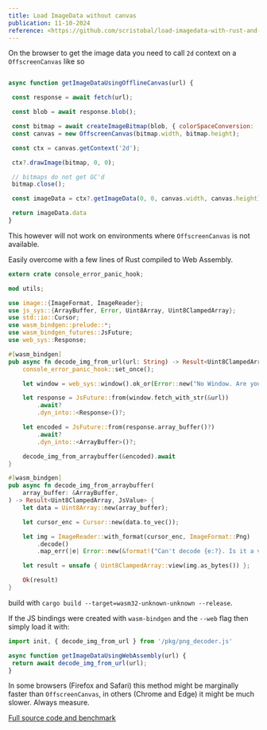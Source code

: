 ```yaml
---
title: Load ImageData without canvas
publication: 11-10-2024
reference: <https://github.com/scristobal/load-imagedata-with-rust-and-web-assembly>
---
```


On the browser to get the image data you need to call `2d` context on a `OffscreenCanvas` like so

```js

async function getImageDataUsingOfflineCanvas(url) {

 const response = await fetch(url);

 const blob = await response.blob();

 const bitmap = await createImageBitmap(blob, { colorSpaceConversion: 'none' });
 const canvas = new OffscreenCanvas(bitmap.width, bitmap.height);

 const ctx = canvas.getContext('2d');

 ctx?.drawImage(bitmap, 0, 0);

 // bitmaps do not get GC'd
 bitmap.close();

 const imageData = ctx?.getImageData(0, 0, canvas.width, canvas.height);

 return imageData.data
}
```

This however will not work on environments where `OffscreenCanvas` is not available.

Easily overcome with a few lines of Rust compiled to Web Assembly.

```rust
extern crate console_error_panic_hook;

mod utils;

use image::{ImageFormat, ImageReader};
use js_sys::{ArrayBuffer, Error, Uint8Array, Uint8ClampedArray};
use std::io::Cursor;
use wasm_bindgen::prelude::*;
use wasm_bindgen_futures::JsFuture;
use web_sys::Response;

#[wasm_bindgen]
pub async fn decode_img_from_url(url: String) -> Result<Uint8ClampedArray, JsValue> {
    console_error_panic_hook::set_once();

    let window = web_sys::window().ok_or(Error::new("No Window. Are you in the browser?"))?;

    let response = JsFuture::from(window.fetch_with_str(&url))
        .await?
        .dyn_into::<Response>()?;

    let encoded = JsFuture::from(response.array_buffer()?)
        .await?
        .dyn_into::<ArrayBuffer>()?;

    decode_img_from_arraybuffer(&encoded).await
}

#[wasm_bindgen]
pub async fn decode_img_from_arraybuffer(
    array_buffer: &ArrayBuffer,
) -> Result<Uint8ClampedArray, JsValue> {
    let data = Uint8Array::new(array_buffer);

    let cursor_enc = Cursor::new(data.to_vec());

    let img = ImageReader::with_format(cursor_enc, ImageFormat::Png)
        .decode()
        .map_err(|e| Error::new(&format!("Can't decode {e:?}. Is it a valid .png file?")))?;

    let result = unsafe { Uint8ClampedArray::view(img.as_bytes()) };

    Ok(result)
}
```

build with `cargo build --target=wasm32-unknown-unknown --release`.

If the JS bindings were created with `wasm-bindgen` and the `--web` flag then simply load it with:

```typescript
import init, { decode_img_from_url } from '/pkg/png_decoder.js'

async function getImageDataUsingWebAssembly(url) {
 return await decode_img_from_url(url);
}
```

In some browsers (Firefox and Safari) this method might be marginally faster than `OffscreenCanvas`, in others (Chrome and Edge) it might be much slower. Always measure.

[Full source code and benchmark](https://github.com/scristobal/load-imagedata-with-rust-and-web-assembly)
